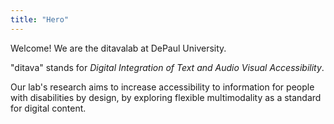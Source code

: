 ```yaml
---
title: "Hero"
---
```


Welcome! We are the <span class="font-lexend font-semibold">ditava</span><span class="font-lexend font-extralight ml-[0.3rem]">lab</span> at DePaul University.

<span class="font-lexend font-semibold">"ditava"</span> stands for _Digital Integration of Text and Audio Visual Accessibility_. 

Our lab's research aims to increase accessibility to information for people with disabilities by design, by exploring flexible multimodality as a standard for digital content.